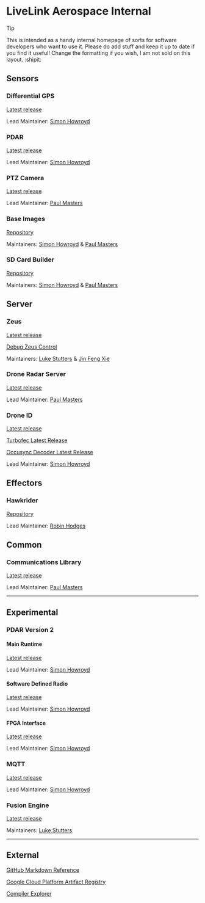 # LiveLink Aerospace Internal

> [!TIP]
> This is intended as a handy internal homepage of sorts for software developers who want to use it.
> Please do add stuff and keep it up to date if you find it useful!
> Change the formatting if you wish, I am not sold on this layout. :shipit:

## Sensors

### Differential GPS

[Latest release](https://github.com/Livelink-Aerospace/lla-dgps-sensor/releases/latest)

Lead Maintainer: [Simon Howroyd](https://github.com/howroyd)

### PDAR

[Latest release](https://github.com/Livelink-Aerospace/sspdar/releases/latest)

Lead Maintainer: [Simon Howroyd](https://github.com/howroyd)

### PTZ Camera

[Latest release](https://github.com/Livelink-Aerospace/camera/releases/latest)

Lead Maintainer: [Paul Masters](https://github.com/paulmasters)

### Base Images

[Repository](https://github.com/Livelink-Aerospace/base-images)

Maintainers: [Simon Howroyd](https://github.com/howroyd) & [Paul Masters](https://github.com/paulmasters)

### SD Card Builder

[Repository](https://github.com/Livelink-Aerospace/osbuilder)

Maintainers: [Simon Howroyd](https://github.com/howroyd) & [Paul Masters](https://github.com/paulmasters)

## Server

### Zeus

[Latest release](https://github.com/Livelink-Aerospace/zeus-control/releases/latest)

[Debug Zeus Control](https://debug.zeus-control.com/zc/overview)

Maintainers: [Luke Stutters](https://github.com/lukestuts) & [Jin Feng Xie](https://github.com/FLemon)

### Drone Radar Server

[Latest release](https://github.com/Livelink-Aerospace/droneradar/releases/latest)

Lead Maintainer: [Paul Masters](https://github.com/paulmasters)

### Drone ID

[Latest release](https://github.com/Livelink-Aerospace/lla-droneid/releases/latest)

[Turbofec Latest Release](https://github.com/Livelink-Aerospace/lla-turbofec/releases/latest)

[Occusync Decoder Latest Release](https://github.com/Livelink-Aerospace/lla-droneiddetect/releases/latest)

Lead Maintainer: [Simon Howroyd](https://github.com/howroyd)

## Effectors

### Hawkrider

[Repository]([https://github.com/Livelink-Aerospace/lla-droneid/releases/latest](https://github.com/Livelink-Aerospace/hawkrider))

Lead Maintainer: [Robin Hodges](https://github.com/RobinHodges)

## Common

### Communications Library

[Latest release](https://github.com/Livelink-Aerospace/comms/releases/latest)

Lead Maintainer: [Paul Masters](https://github.com/paulmasters)

---

## Experimental

### PDAR Version 2

#### Main Runtime

[Latest release](https://github.com/Livelink-Aerospace/lla-pdar/releases/latest)

Lead Maintainer: [Simon Howroyd](https://github.com/howroyd)

#### Software Defined Radio

[Latest release](https://github.com/Livelink-Aerospace/lla-pdar-sdr/releases/latest)

Lead Maintainer: [Simon Howroyd](https://github.com/howroyd)

#### FPGA Interface

[Latest release](https://github.com/Livelink-Aerospace/lla-pdar-fpga/releases/latest)

Lead Maintainer: [Simon Howroyd](https://github.com/howroyd)

### MQTT

[Latest release](https://github.com/Livelink-Aerospace/lla-mqtt/releases/latest)

Lead Maintainer: [Simon Howroyd](https://github.com/howroyd)

### Fusion Engine

[Latest release](https://github.com/Livelink-Aerospace/fusion_engine/releases/latest)

Maintainers: [Luke Stutters](https://github.com/lukestuts)

---

## External

[GitHub Markdown Reference](https://docs.github.com/en/get-started/writing-on-github/getting-started-with-writing-and-formatting-on-github/basic-writing-and-formatting-syntax)

[Google Cloud Platform Artifact Registry](https://console.cloud.google.com/artifacts/browse/aero-chain-home)

[Compiler Explorer](https://godbolt.org/)
